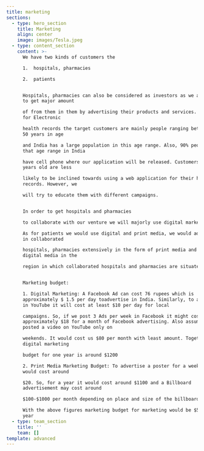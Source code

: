 ```yaml
---
title: marketing
sections:
  - type: hero_section
    title: Marketing
    align: center
    image: images/Tesla.jpeg
  - type: content_section
    content: >-
      We have two kinds of customers the

      1.  hospitals, pharmacies

      2.  patients


      Hospitals, pharmacies can also be considered as investors as we are going
      to get major amount

      of from them in them by advertising their products and services. However,
      for Electronic

      health records the target customers are mainly people ranging between 13 –
      50 years in age

      and India has a large population in this age range. Also, 90% people in
      that age range in India

      have cell phone where our application will be released. Customers above 50
      years old are less

      likely to be inclined towards using a web application for their health
      records. However, we

      will try to educate them with different campaigns.


      In order to get hospitals and pharmacies

      to collaborate with our venture we will majorly use digital marketing.

      As for patients we would use digital and print media, we would advertise
      in collaborated

      hospitals, pharmacies extensively in the form of print media and through
      digital media in the

      region in which collaborated hospitals and pharmacies are situated.


      Marketing budget:

      1. Digital Marketing: A Facebook Ad can cost 76 rupees which is
      approximately $ 1.5 per day toadvertise in India. Similarly, to advertise
      in YouTube it will cost at least $10 per day for local

      campaigns. So, if we post 3 Ads per week in Facebook it might cost us
      approximately $18 for a month of Facebook advertising. Also assume we
      posted a video on YouTube only on

      weekends. It would cost us $80 per month with least amount. Together
      digital marketing

      budget for one year is around $1200

      2. Print Media Marketing Budget: To advertise a poster for a week in India
      would cost around

      $20. So, for a year it would cost around $1100 and a Billboard
      advertisement may cost around

      $100-$1000 per month depending on place and size of the billboard

      With the above figures marketing budget for marketing would be $5000 per
      year
  - type: team_section
    title: ''
    team: []
template: advanced
---
```


